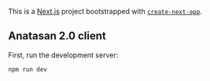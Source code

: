 This is a [Next.js](https://nextjs.org/) project bootstrapped with [`create-next-app`](https://github.com/vercel/next.js/tree/canary/packages/create-next-app).

## Anatasan 2.0 client

First, run the development server:

```bash
npm run dev
```
